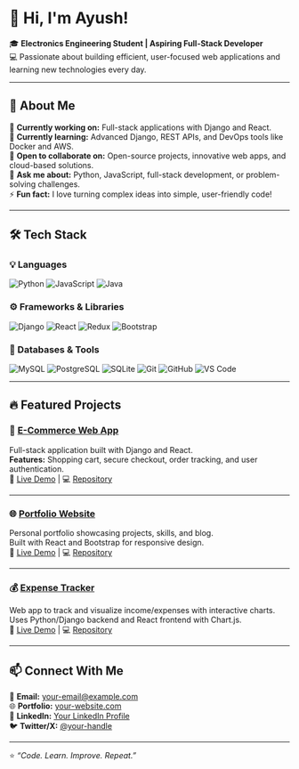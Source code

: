 # 👋 Hi, I'm Ayush!  

🎓 **Electronics Engineering Student | Aspiring Full-Stack Developer**  
💻 Passionate about building efficient, user-focused web applications and learning new technologies every day.  

---

## 🚀 About Me
🔭 **Currently working on:** Full-stack applications with Django and React.  
🌱 **Currently learning:** Advanced Django, REST APIs, and DevOps tools like Docker and AWS.  
👯 **Open to collaborate on:** Open-source projects, innovative web apps, and cloud-based solutions.  
💬 **Ask me about:** Python, JavaScript, full-stack development, or problem-solving challenges.  
⚡ **Fun fact:** I love turning complex ideas into simple, user-friendly code!  

---

## 🛠️ Tech Stack

### 💡 Languages  
![Python](https://img.shields.io/badge/Python-3776AB?style=for-the-badge&logo=python&logoColor=white)
![JavaScript](https://img.shields.io/badge/JavaScript-F7DF1E?style=for-the-badge&logo=javascript&logoColor=black)
![Java](https://img.shields.io/badge/Java-ED8B00?style=for-the-badge&logo=openjdk&logoColor=white)

### ⚙️ Frameworks & Libraries  
![Django](https://img.shields.io/badge/Django-092E20?style=for-the-badge&logo=django&logoColor=white)
![React](https://img.shields.io/badge/React-20232A?style=for-the-badge&logo=react&logoColor=61DAFB)
![Redux](https://img.shields.io/badge/Redux-593D88?style=for-the-badge&logo=redux&logoColor=white)
![Bootstrap](https://img.shields.io/badge/Bootstrap-563D7C?style=for-the-badge&logo=bootstrap&logoColor=white)

### 🧩 Databases & Tools  
![MySQL](https://img.shields.io/badge/MySQL-005C84?style=for-the-badge&logo=mysql&logoColor=white)
![PostgreSQL](https://img.shields.io/badge/PostgreSQL-316192?style=for-the-badge&logo=postgresql&logoColor=white)
![SQLite](https://img.shields.io/badge/SQLite-07405E?style=for-the-badge&logo=sqlite&logoColor=white)
![Git](https://img.shields.io/badge/Git-F05032?style=for-the-badge&logo=git&logoColor=white)
![GitHub](https://img.shields.io/badge/GitHub-181717?style=for-the-badge&logo=github&logoColor=white)
![VS Code](https://img.shields.io/badge/VS_Code-0078D4?style=for-the-badge&logo=visual-studio-code&logoColor=white)

---

## 🔥 Featured Projects

### 🛒 [E-Commerce Web App](#)
Full-stack application built with Django and React.  
**Features:** Shopping cart, secure checkout, order tracking, and user authentication.  
🔗 [Live Demo](#) | 💻 [Repository](#)

---

### 🌐 [Portfolio Website](#)
Personal portfolio showcasing projects, skills, and blog.  
Built with React and Bootstrap for responsive design.  
🔗 [Live Demo](#) | 💻 [Repository](#)

---

### 💰 [Expense Tracker](#)
Web app to track and visualize income/expenses with interactive charts.  
Uses Python/Django backend and React frontend with Chart.js.  
🔗 [Live Demo](#) | 💻 [Repository](#)

---

## 📫 Connect With Me  

📧 **Email:** [your-email@example.com](mailto:your-email@example.com)  
🌐 **Portfolio:** [your-website.com](https://your-website.com)  
💼 **LinkedIn:** [Your LinkedIn Profile](#)  
🐦 **Twitter/X:** [@your-handle](#)

---

⭐️ *“Code. Learn. Improve. Repeat.”*  

